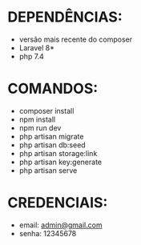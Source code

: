 # DEPENDÊNCIAS:
- versão mais recente do composer
- Laravel 8*
- php 7.4

# COMANDOS:
- composer install
- npm install
- npm run dev
- php artisan migrate
- php artisan db:seed
- php artisan storage:link
- php artisan key:generate
- php artisan serve

# CREDENCIAIS:
- email: admin@gmail.com
- senha: 12345678 